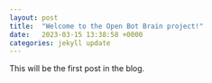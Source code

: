 ```yaml
---
layout: post
title:  "Welcome to the Open Bot Brain project!"
date:   2023-03-15 13:38:58 +0000
categories: jekyll update
---
```

This will be the first post in the blog.
